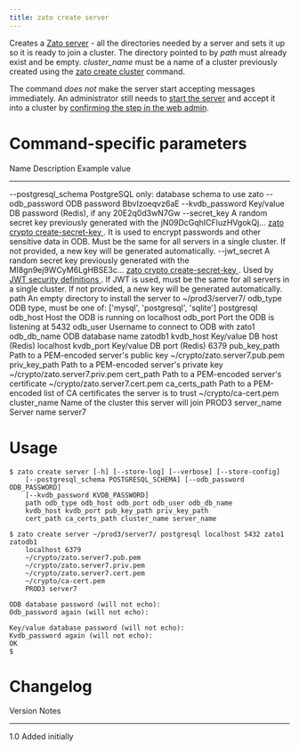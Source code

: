 ```yaml
---
title: zato create server
---
```


Creates a [Zato server](../../architecture/servers) - all the directories needed
by a server and sets it up so it is ready to join a cluster. The directory pointed
to by *path* must already exist and be empty. *cluster_name* must be a name of
a cluster previously created using the [zato create cluster](./create-cluster) command.

The command *does not* make the server start accepting messages immediately.
An administrator still needs to [start the server](./start) and accept it into a cluster
by [confirming the step in the web admin](../../web-admin/servers/add-remove).

Command-specific parameters
===========================

  Name                   Description                                                                   Example value
  ---------------------- ----------------------------------------------------------------------------- ---------------------------------
  \--postgresql_schema   PostgreSQL only: database schema to use                                       zato
  \--odb_password        ODB password                                                                  BbvIzoeqvz6aE
  \--kvdb_password       Key/value DB password (Redis), if any                                         20E2q0d3wN7Gw
  \--secret_key          A random secret key previously generated with the                             jN09DcGqhICFluzHVgokQj\...
                         [zato crypto create-secret-key ](./crypto/create-secret-key).
                         It is used to encrypt passwords and other sensitive data in ODB.
                         Must be the same for all servers in a single cluster. If not
                         provided, a new key will be generated automatically.
  \--jwt_secret          A random secret key previously generated with the                             MI8gn9ej9WCyM6LgHBSE3c\...
                         [zato crypto create-secret-key ](./crypto/create-secret-key).
                         Used by
                         [JWT security definitions ](../../web-admin/security/jwt).
                         If JWT is used, must be the same for all servers in a single
                         cluster. If not provided, a new key will be generated
                         automatically.
  path                   An empty directory to install the server to                                   \~/prod3/server7/
  odb_type               ODB type, must be one of: \[\'mysql\', \'postgresql\', \'sqlite\'\]           postgresql
  odb_host               Host the ODB is running on                                                    localhost
  odb_port               Port the ODB is listening at                                                  5432
  odb_user               Username to connect to ODB with                                               zato1
  odb_db_name            ODB database name                                                             zatodb1
  kvdb_host              Key/value DB host (Redis)                                                     localhost
  kvdb_port              Key/value DB port (Redis)                                                     6379
  pub_key_path           Path to a PEM-encoded server\'s public key                                    \~/crypto/zato.server7.pub.pem
  priv_key_path          Path to a PEM-encoded server\'s private key                                   \~/crypto/zato.server7.priv.pem
  cert_path              Path to a PEM-encoded server\'s certificate                                   \~/crypto/zato.server7.cert.pem
  ca_certs_path          Path to a PEM-encoded list of CA certificates the server is to trust          \~/crypto/ca-cert.pem
  cluster_name           Name of the cluster this server will join                                     PROD3
  server_name            Server name                                                                   server7

Usage
=====

    $ zato create server [-h] [--store-log] [--verbose] [--store-config]
        [--postgresql_schema POSTGRESQL_SCHEMA] [--odb_password ODB_PASSWORD]
        [--kvdb_password KVDB_PASSWORD]
        path odb_type odb_host odb_port odb_user odb_db_name
        kvdb_host kvdb_port pub_key_path priv_key_path
        cert_path ca_certs_path cluster_name server_name

    $ zato create server ~/prod3/server7/ postgresql localhost 5432 zato1 zatodb1
        localhost 6379
        ~/crypto/zato.server7.pub.pem
        ~/crypto/zato.server7.priv.pem
        ~/crypto/zato.server7.cert.pem
        ~/crypto/ca-cert.pem
        PROD3 server7

    ODB database password (will not echo):
    Odb_password again (will not echo):

    Key/value database password (will not echo):
    Kvdb_password again (will not echo):
    OK
    $

Changelog
=========

  Version   Notes
  --------- -----------------
  1.0       Added initially
